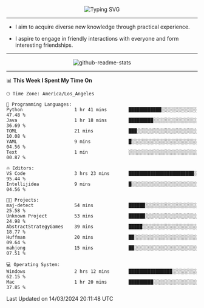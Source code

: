 <p align="center">
  <img src="https://readme-typing-svg.demolab.com?font=Fira+Code&weight=500&size=32&duration=2500&pause=1600&center=true&vCenter=true&random=false&width=1024&height=64&lines=Hi+there+%F0%9F%91%8B;I'm+delighted+you+could+make+it+here+%F0%9F%8E%89;I'm+Harry%2C+a+college+student+still+finding+my+way" alt="Typing SVG" />
</p>


---


- I aim to acquire diverse new knowledge through practical experience.

- I aspire to engage in friendly interactions with everyone and form interesting friendships.


---


<p align="center">
  <img src="https://github-readme-stats.vercel.app/api?username=Harry-Jing&show_icons=true" alt="github-readme-stats"/>
</p>


---

<!--START_SECTION:waka-->
📊 **This Week I Spent My Time On** 

```text
🕑︎ Time Zone: America/Los_Angeles

💬 Programming Languages: 
Python                   1 hr 41 mins        ████████████░░░░░░░░░░░░░   47.48 % 
Java                     1 hr 18 mins        █████████░░░░░░░░░░░░░░░░   36.69 % 
TOML                     21 mins             ███░░░░░░░░░░░░░░░░░░░░░░   10.08 % 
YAML                     9 mins              █░░░░░░░░░░░░░░░░░░░░░░░░   04.56 % 
Text                     1 min               ░░░░░░░░░░░░░░░░░░░░░░░░░   00.87 % 

🔥 Editors: 
VS Code                  3 hrs 23 mins       ████████████████████████░   95.44 % 
Intellijidea             9 mins              █░░░░░░░░░░░░░░░░░░░░░░░░   04.56 % 

🐱‍💻 Projects: 
maj-detect               54 mins             ██████░░░░░░░░░░░░░░░░░░░   25.58 % 
Unknown Project          53 mins             ██████░░░░░░░░░░░░░░░░░░░   24.98 % 
AbstractStrategyGames    39 mins             █████░░░░░░░░░░░░░░░░░░░░   18.77 % 
Huffman                  20 mins             ██░░░░░░░░░░░░░░░░░░░░░░░   09.64 % 
mahjong                  15 mins             ██░░░░░░░░░░░░░░░░░░░░░░░   07.51 % 

💻 Operating System: 
Windows                  2 hrs 12 mins       ████████████████░░░░░░░░░   62.15 % 
Mac                      1 hr 20 mins        █████████░░░░░░░░░░░░░░░░   37.85 % 
```


 Last Updated on 14/03/2024 20:11:48 UTC
<!--END_SECTION:waka-->
